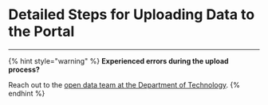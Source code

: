 # Detailed Steps for Uploading Data to the Portal

****

{% hint style="warning" %}
**Experienced errors during the upload process?**

Reach out to the [open data team at the Department of Technology](mailto:opendata@state.ca.gov?subject=Troubleshooting%20issues%20during%20dataset%20upload).
{% endhint %}
